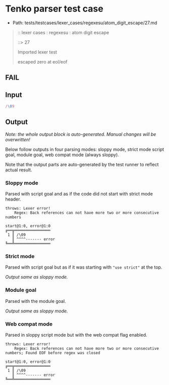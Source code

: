 # Tenko parser test case

- Path: tests/testcases/lexer_cases/regexesu/atom_digit_escape/27.md

> :: lexer cases : regexesu : atom digit escape
>
> ::> 27
>
> Imported lexer test
>
> escaped zero at eol/eof

## FAIL

## Input

`````js
/\09
`````

## Output

_Note: the whole output block is auto-generated. Manual changes will be overwritten!_

Below follow outputs in four parsing modes: sloppy mode, strict mode script goal, module goal, web compat mode (always sloppy).

Note that the output parts are auto-generated by the test runner to reflect actual result.

### Sloppy mode

Parsed with script goal and as if the code did not start with strict mode header.

`````
throws: Lexer error!
    Regex: Back references can not have more two or more consecutive numbers

start@1:0, error@1:0
╔══╦════════════════
 1 ║ /\09
   ║ ^^^^------- error
╚══╩════════════════

`````

### Strict mode

Parsed with script goal but as if it was starting with `"use strict"` at the top.

_Output same as sloppy mode._

### Module goal

Parsed with the module goal.

_Output same as sloppy mode._

### Web compat mode

Parsed in sloppy script mode but with the web compat flag enabled.

`````
throws: Lexer error!
    Regex: Back references can not have more two or more consecutive numbers; Found EOF before regex was closed

start@1:0, error@1:0
╔══╦════════════════
 1 ║ /\09
   ║ ^^^^------- error
╚══╩════════════════

`````

